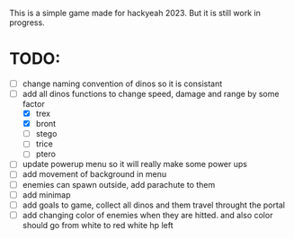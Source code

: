 This is a simple game made for hackyeah 2023. But it is still work in progress.

# TODO:
- [ ] change naming convention of dinos so it is consistant
- [ ] add all dinos functions to change speed, damage and range by some factor
	- [x] trex
    - [x] bront
    - [ ] stego
    - [ ] trice
    - [ ] ptero
- [ ] update powerup menu so it will really make some power ups
- [ ] add movement of background in menu
- [ ] enemies can spawn outside, add parachute to them
- [ ] add minimap
- [ ] add goals to game, collect all dinos and them travel throught the portal
- [ ] add changing color of enemies when they are hitted. and also color should go from white to red white hp left
